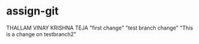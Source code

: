 # assign-git
THALLAM VINAY KRISHNA TEJA
"first change"
"test branch change"
"This is a change on testbranch2"


